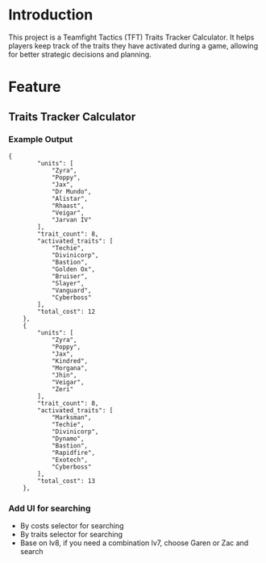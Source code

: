 # Introduction

This project is a Teamfight Tactics (TFT) Traits Tracker Calculator. It helps players keep track of the traits they have activated during a game, allowing for better strategic decisions and planning.

# Feature

## Traits Tracker Calculator

### Example Output

```
{
        "units": [
            "Zyra",
            "Poppy",
            "Jax",
            "Dr Mundo",
            "Alistar",
            "Rhaast",
            "Veigar",
            "Jarvan IV"
        ],
        "trait_count": 8,
        "activated_traits": [
            "Techie",
            "Divinicorp",
            "Bastion",
            "Golden Ox",
            "Bruiser",
            "Slayer",
            "Vanguard",
            "Cyberboss"
        ],
        "total_cost": 12
    },
    {
        "units": [
            "Zyra",
            "Poppy",
            "Jax",
            "Kindred",
            "Morgana",
            "Jhin",
            "Veigar",
            "Zeri"
        ],
        "trait_count": 8,
        "activated_traits": [
            "Marksman",
            "Techie",
            "Divinicorp",
            "Dynamo",
            "Bastion",
            "Rapidfire",
            "Exotech",
            "Cyberboss"
        ],
        "total_cost": 13
    },
```

### Add UI for searching

- By costs selector for searching
- By traits selector for searching
- Base on lv8, if you need a combination lv7, choose Garen or Zac and search